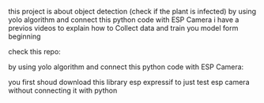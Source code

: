 this project is about object detection (check if the plant is infected) by using yolo algorithm and connect this python code with ESP Camera
i have a previos videos to explain how to Collect data and train you model form beginning

check this repo:

by using yolo algorithm and connect this python code with ESP Camera:

you first shoud download this library esp expressif to just test esp camera without connecting it with python 
